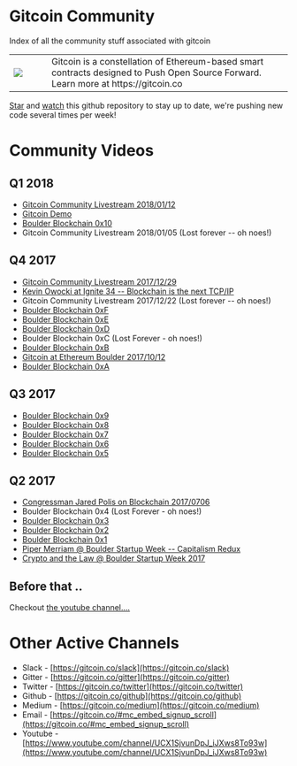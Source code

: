 # Gitcoin Community

Index of all the community stuff associated with gitcoin

<table>
<td width=100>
<img src='https://raw.githubusercontent.com/gitcoinco/gitcoinco/master/img/helmet.png'/>
</td>
<td width=800>
Gitcoin is a constellation of Ethereum-based smart contracts designed to Push Open Source Forward. Learn more at https://gitcoin.co
</td>
</table>

[Star](https://github.com/gitcoinco/gitcoinco/community) and [watch](https://github.com/gitcoinco/gitcoinco/community) this github repository to stay up to date, we're pushing new code several times per week!

# Community Videos

## Q1 2018 

* [Gitcoin Community Livestream 2018/01/12](https://www.youtube.com/watch?v=PaDVPDvj-w0) 
* [Gitcoin Demo](https://www.youtube.com/watch?v=7UE_ysCC4js) 
* [Boulder Blockchain 0x10](https://www.youtube.com/watch?v=evitT6ACm9I)
* Gitcoin Community Livestream 2018/01/05 (Lost forever -- oh noes!)

## Q4 2017 

* [Gitcoin Community Livestream 2017/12/29](https://www.youtube.com/watch?v=PaDVPDvj-w0)
* [Kevin Owocki at Ignite 34 -- Blockchain is the next TCP/IP](https://www.youtube.com/watch?v=eaIeFQd8h3k) 
* Gitcoin Community Livestream 2017/12/22 (Lost forever -- oh noes!)
* [Boulder Blockchain 0xF](https://www.youtube.com/watch?v=ExmZlC24ZJY)
* [Boulder Blockchain 0xE](https://www.youtube.com/watch?v=uSLdwhDw1Qw)
* [Boulder Blockchain 0xD](https://www.youtube.com/watch?v=Yk1LXnqkSSk)
* Boulder Blockchain 0xC (Lost Forever - oh noes!)
* [Boulder Blockchain 0xB](https://www.youtube.com/watch?v=5HAzGuRGN44)
* [Gitcoin at Ethereum Boulder 2017/10/12](https://www.youtube.com/watch?v=B5C9UM8n1rU)
* [Boulder Blockchain 0xA](https://www.youtube.com/watch?v=IZiQSgMroA4)

## Q3 2017 

* [Boulder Blockchain 0x9](https://www.youtube.com/watch?v=VYULHYzXe7c)
* [Boulder Blockchain 0x8](https://www.youtube.com/watch?v=qpvOcct9K-U)
* [Boulder Blockchain 0x7](https://www.youtube.com/watch?v=CT49BvyiIlE)
* [Boulder Blockchain 0x6](https://www.youtube.com/watch?v=BChp_jBB2Q0)
* [Boulder Blockchain 0x5](https://www.youtube.com/watch?v=GN7GdSlR8OI)

## Q2 2017 

* [Congressman Jared Polis on Blockchain 2017/0706](https://www.youtube.com/watch?v=cUgDpcmTdCA)
* Boulder Blockchain 0x4 (Lost Forever - oh noes!)
* [Boulder Blockchain 0x3](https://www.youtube.com/watch?v=yzllb6OTUz4)
* [Boulder Blockchain 0x2](https://www.youtube.com/watch?v=9adyuj-0NC8)
* [Boulder Blockchain 0x1](https://www.youtube.com/watch?v=bC-oas5ckak)
* [Piper Merriam @ Boulder Startup Week -- Capitalism Redux](https://www.youtube.com/watch?v=zPoaMC1qNFY)
* [Crypto and the Law @ Boulder Startup Week 2017](https://www.youtube.com/watch?v=6RN0F2CmXPU)

## Before that ..

Checkout [the youtube channel....](https://www.youtube.com/channel/UCX1SjvunDpJ_iJXws8To93w)

# Other Active Channels

* Slack - [https://gitcoin.co/slack](https://gitcoin.co/slack)
* Gitter - [https://gitcoin.co/gitter](https://gitcoin.co/gitter)
* Twitter - [https://gitcoin.co/twitter](https://gitcoin.co/twitter)
* Github - [https://gitcoin.co/github](https://gitcoin.co/github)
* Medium - [https://gitcoin.co/medium](https://gitcoin.co/medium)
* Email - [https://gitcoin.co/#mc_embed_signup_scroll](https://gitcoin.co/#mc_embed_signup_scroll)
* Youtube - [https://www.youtube.com/channel/UCX1SjvunDpJ_iJXws8To93w](https://www.youtube.com/channel/UCX1SjvunDpJ_iJXws8To93w)


<img src='https://ga-beacon.appspot.com/UA-102304388-1/gitcoinco/community' style='width:1px; height:1px;' >


